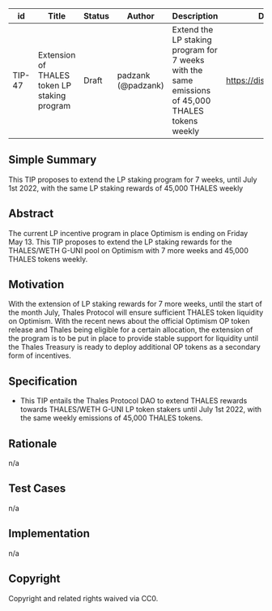 | id | Title | Status | Author | Description | Discussions to | Created |
| ----------- | ----------- | ----------- | ----------- | ----------- | ----------- | ----------- |
| TIP-47 | Extension of THALES token LP staking program | Draft | padzank (@padzank)| Extend the LP staking program for 7 weeks with the same emissions of 45,000 THALES tokens weekly  | https://discord.gg/rPpPcMXSeU | 2022-05-11
 
## Simple Summary
 
This TIP proposes to extend the LP staking program for 7 weeks, until July 1st 2022, with the same LP staking rewards of 45,000 THALES weekly
 
## Abstract
 
The current LP incentive program in place Optimism is ending on Friday May 13. This TIP proposes to extend the LP staking rewards for the THALES/WETH G-UNI pool on Optimism with 7 more weeks and 45,000 THALES tokens weekly.
 
## Motivation
 
With the extension of LP staking rewards for 7 more weeks, until the start of the month July, Thales Protocol will ensure sufficient THALES token liquidity on Optimism. With the recent news about the official Optimism OP token release and Thales being eligible for a certain allocation, the extension of the program is to be put in place to provide stable support for liquidity until the Thales Treasury is ready to deploy additional OP tokens as a secondary form of incentives.
 
## Specification
 
  - This TIP entails the Thales Protocol DAO to extend THALES rewards towards THALES/WETH G-UNI LP token stakers until July 1st 2022, with the same weekly emissions of 45,000 THALES tokens.
 
## Rationale
 
n/a
 
## Test Cases
 
n/a
 
## Implementation
 
n/a
 
## Copyright
 
Copyright and related rights waived via CC0.

